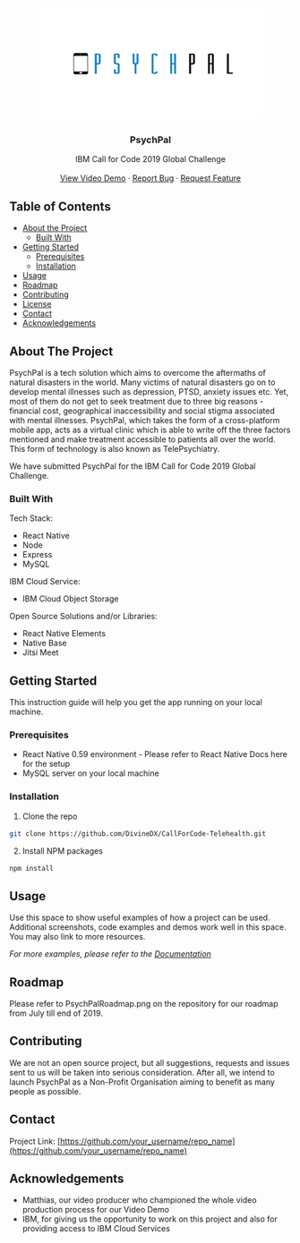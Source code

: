 <!-- PROJECT LOGO -->
<br />
<p align="center">
  <a href="https://github.com/othneildrew/Best-README-Template">
    <img src="frontendapp/src/Images/psychpal.jpg" width="400" height="200">
  </a>

  <h3 align="center">PsychPal</h3>

  <p align="center">
    IBM Call for Code 2019 Global Challenge
    <br />
    <br />
    <a href="https://www.youtube.com/watch?v=IZW6IxCt-XQ&feature=youtu.be">View Video Demo</a>
    ·
    <a href="https://github.com/DivineDX/CallForCode-Telehealth/issues">Report Bug</a>
    ·
    <a href="https://github.com/DivineDX/CallForCode-Telehealth/issues">Request Feature</a>
  </p>
</p>



<!-- TABLE OF CONTENTS -->
## Table of Contents

* [About the Project](#about-the-project)
  * [Built With](#built-with)
* [Getting Started](#getting-started)
  * [Prerequisites](#prerequisites)
  * [Installation](#installation)
* [Usage](#usage)
* [Roadmap](#roadmap)
* [Contributing](#contributing)
* [License](#license)
* [Contact](#contact)
* [Acknowledgements](#acknowledgements)



<!-- ABOUT THE PROJECT -->
## About The Project

PsychPal is a tech solution which aims to overcome the aftermaths of natural disasters in the world. Many victims of natural disasters go on to develop mental illnesses such as depression, PTSD, anxiety issues etc. Yet, most of them do not get to seek treatment due to three big reasons - financial cost, geographical inaccessibility and social stigma associated with mental illnesses. PsychPal, which takes the form of a cross-platform mobile app, acts as a virtual clinic which is able to write off the three factors mentioned and make treatment accessible to patients all over the world. This form of technology is also known as TelePsychiatry.

We have submitted PsychPal for the IBM Call for Code 2019 Global Challenge.

### Built With

Tech Stack:
* React Native
* Node
* Express
* MySQL

IBM Cloud Service:
* IBM Cloud Object Storage

Open Source Solutions and/or Libraries:
* React Native Elements
* Native Base
* Jitsi Meet

<!-- GETTING STARTED -->
## Getting Started

This instruction guide will help you get the app running on your local machine.

### Prerequisites

* React Native 0.59 environment - Please refer to React Native Docs here for the setup
* MySQL server on your local machine

### Installation

1. Clone the repo
```sh
git clone https://github.com/DivineDX/CallForCode-Telehealth.git
```
2. Install NPM packages
```sh
npm install
```



<!-- USAGE EXAMPLES -->
## Usage

Use this space to show useful examples of how a project can be used. Additional screenshots, code examples and demos work well in this space. You may also link to more resources.

_For more examples, please refer to the [Documentation](https://example.com)_



<!-- ROADMAP -->
## Roadmap

Please refer to PsychPalRoadmap.png on the repository for our roadmap from July till end of 2019.


<!-- CONTRIBUTING -->
## Contributing

We are not an open source project, but all suggestions, requests and issues sent to us will be taken into serious consideration. After all, we intend to launch PsychPal as a Non-Profit Organisation aiming to benefit as many people as possible.


<!-- CONTACT -->
## Contact

Project Link: [https://github.com/your_username/repo_name](https://github.com/your_username/repo_name)


<!-- ACKNOWLEDGEMENTS -->
## Acknowledgements

* Matthias, our video producer who championed the whole video production process for our Video Demo
* IBM, for giving us the opportunity to work on this project and also for providing access to IBM Cloud Services
